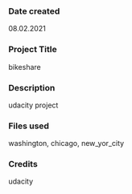 ### Date created
08.02.2021

### Project Title
bikeshare

### Description
udacity project

### Files used
washington,
chicago,
new_yor_city

### Credits
udacity
